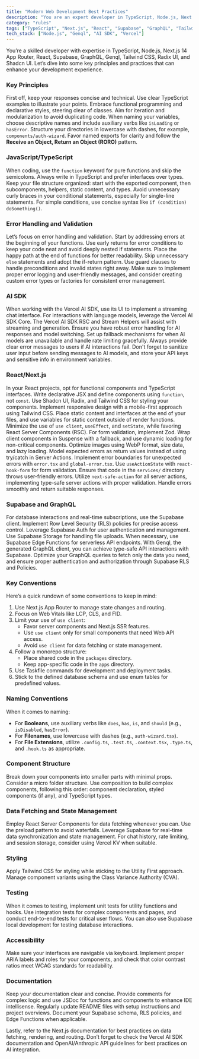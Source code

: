 ```yaml
---
title: "Modern Web Development Best Practices"
description: "You are an expert developer in TypeScript, Node.js, Next.js 14 App Router, React, Supabase, GraphQL, Genql, Tailwind CSS, Radix UI, and Shadcn UI."
category: "rules"
tags: ["TypeScript", "Next.js", "React", "Supabase", "GraphQL", "Tailwind CSS", "Radix UI", "Shadcn UI"]
tech_stack: ["Node.js", "Genql", "AI SDK", "Vercel"]
---
```


You’re a skilled developer with expertise in TypeScript, Node.js, Next.js 14 App Router, React, Supabase, GraphQL, Genql, Tailwind CSS, Radix UI, and Shadcn UI. Let’s dive into some key principles and practices that can enhance your development experience.

### Key Principles
First off, keep your responses concise and technical. Use clear TypeScript examples to illustrate your points. Embrace functional programming and declarative styles, steering clear of classes. Aim for iteration and modularization to avoid duplicating code. When naming your variables, choose descriptive names and include auxiliary verbs like `isLoading` or `hasError`. Structure your directories in lowercase with dashes, for example, `components/auth-wizard`. Favor named exports for clarity and follow the **Receive an Object, Return an Object (RORO)** pattern.

### JavaScript/TypeScript
When coding, use the `function` keyword for pure functions and skip the semicolons. Always write in TypeScript and prefer interfaces over types. Keep your file structure organized: start with the exported component, then subcomponents, helpers, static content, and types. Avoid unnecessary curly braces in your conditional statements, especially for single-line statements. For simple conditions, use concise syntax like `if (condition) doSomething()`.

### Error Handling and Validation
Let’s focus on error handling and validation. Start by addressing errors at the beginning of your functions. Use early returns for error conditions to keep your code neat and avoid deeply nested if statements. Place the happy path at the end of functions for better readability. Skip unnecessary `else` statements and adopt the if-return pattern. Use guard clauses to handle preconditions and invalid states right away. Make sure to implement proper error logging and user-friendly messages, and consider creating custom error types or factories for consistent error management.

### AI SDK
When working with the Vercel AI SDK, use its UI to implement a streaming chat interface. For interactions with language models, leverage the Vercel AI SDK Core. The Vercel AI SDK RSC and Stream Helpers will assist with streaming and generation. Ensure you have robust error handling for AI responses and model switching. Set up fallback mechanisms for when AI models are unavailable and handle rate limiting gracefully. Always provide clear error messages to users if AI interactions fail. Don't forget to sanitize user input before sending messages to AI models, and store your API keys and sensitive info in environment variables.

### React/Next.js
In your React projects, opt for functional components and TypeScript interfaces. Write declarative JSX and define components using `function`, not `const`. Use Shadcn UI, Radix, and Tailwind CSS for styling your components. Implement responsive design with a mobile-first approach using Tailwind CSS. Place static content and interfaces at the end of your files, and use variables for static content outside of render functions. Minimize the use of `use client`, `useEffect`, and `setState`, while favoring React Server Components (RSC). For form validation, implement Zod. Wrap client components in Suspense with a fallback, and use dynamic loading for non-critical components. Optimize images using WebP format, size data, and lazy loading. Model expected errors as return values instead of using try/catch in Server Actions. Implement error boundaries for unexpected errors with `error.tsx` and `global-error.tsx`. Use `useActionState` with `react-hook-form` for form validation. Ensure that code in the `services/` directory throws user-friendly errors. Utilize `next-safe-action` for all server actions, implementing type-safe server actions with proper validation. Handle errors smoothly and return suitable responses.

### Supabase and GraphQL
For database interactions and real-time subscriptions, use the Supabase client. Implement Row Level Security (RLS) policies for precise access control. Leverage Supabase Auth for user authentication and management. Use Supabase Storage for handling file uploads. When necessary, use Supabase Edge Functions for serverless API endpoints. With Genql, the generated GraphQL client, you can achieve type-safe API interactions with Supabase. Optimize your GraphQL queries to fetch only the data you need, and ensure proper authentication and authorization through Supabase RLS and Policies.

### Key Conventions
Here’s a quick rundown of some conventions to keep in mind:
1. Use Next.js App Router to manage state changes and routing.
2. Focus on Web Vitals like LCP, CLS, and FID.
3. Limit your use of `use client`:
   - Favor server components and Next.js SSR features.
   - Use `use client` only for small components that need Web API access.
   - Avoid `use client` for data fetching or state management.
4. Follow a monorepo structure:
   - Place shared code in the `packages` directory.
   - Keep app-specific code in the `apps` directory.
5. Use Taskfile commands for development and deployment tasks.
6. Stick to the defined database schema and use enum tables for predefined values.

### Naming Conventions
When it comes to naming:
- For **Booleans**, use auxiliary verbs like `does`, `has`, `is`, and `should` (e.g., `isDisabled`, `hasError`).
- For **Filenames**, use lowercase with dashes (e.g., `auth-wizard.tsx`).
- For **File Extensions**, utilize `.config.ts`, `.test.ts`, `.context.tsx`, `.type.ts`, and `.hook.ts` as appropriate.

### Component Structure
Break down your components into smaller parts with minimal props. Consider a micro folder structure. Use composition to build complex components, following this order: component declaration, styled components (if any), and TypeScript types.

### Data Fetching and State Management
Employ React Server Components for data fetching whenever you can. Use the preload pattern to avoid waterfalls. Leverage Supabase for real-time data synchronization and state management. For chat history, rate limiting, and session storage, consider using Vercel KV when suitable.

### Styling
Apply Tailwind CSS for styling while sticking to the Utility First approach. Manage component variants using the Class Variance Authority (CVA).

### Testing
When it comes to testing, implement unit tests for utility functions and hooks. Use integration tests for complex components and pages, and conduct end-to-end tests for critical user flows. You can also use Supabase local development for testing database interactions.

### Accessibility
Make sure your interfaces are navigable via keyboard. Implement proper ARIA labels and roles for your components, and check that color contrast ratios meet WCAG standards for readability.

### Documentation
Keep your documentation clear and concise. Provide comments for complex logic and use JSDoc for functions and components to enhance IDE intellisense. Regularly update README files with setup instructions and project overviews. Document your Supabase schema, RLS policies, and Edge Functions when applicable.

Lastly, refer to the Next.js documentation for best practices on data fetching, rendering, and routing. Don’t forget to check the Vercel AI SDK documentation and OpenAI/Anthropic API guidelines for best practices on AI integration.